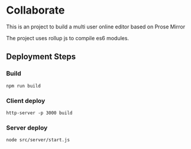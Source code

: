 # Collaborate

This is an project to build a multi user online editor based on Prose Mirror

The project uses rollup js to compile es6 modules.

## Deployment Steps
### Build
```npm run build```

### Client deploy
```http-server -p 3000 build```

### Server deploy
```node src/server/start.js```